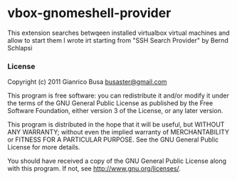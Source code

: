 vbox-gnomeshell-provider
========================

This extension searches betwqeen installed virtualbox virtual machines and allow to start them
I wrote irt starting from "SSH Search Provider" by Bernd Schlapsi

### License
Copyright (c) 2011 Gianrico Busa <busaster@gmail.com>

This program is free software: you can redistribute it and/or modify
it under the terms of the GNU General Public License as published by
the Free Software Foundation, either version 3 of the License, or
any later version.

This program is distributed in the hope that it will be useful,
but WITHOUT ANY WARRANTY; without even the implied warranty of
MERCHANTABILITY or FITNESS FOR A PARTICULAR PURPOSE.  See the
GNU General Public License for more details.

You should have received a copy of the GNU General Public License
along with this program.  If not, see <http://www.gnu.org/licenses/>.

